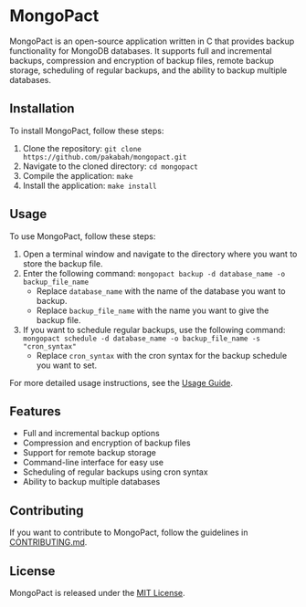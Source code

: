 # MongoPact

MongoPact is an open-source application written in C that provides backup functionality for MongoDB databases. It supports full and incremental backups, compression and encryption of backup files, remote backup storage, scheduling of regular backups, and the ability to backup multiple databases.

## Installation

To install MongoPact, follow these steps:

1. Clone the repository: `git clone https://github.com/pakabah/mongopact.git`
2. Navigate to the cloned directory: `cd mongopact`
3. Compile the application: `make`
4. Install the application: `make install`

## Usage

To use MongoPact, follow these steps:

1. Open a terminal window and navigate to the directory where you want to store the backup file.
2. Enter the following command: `mongopact backup -d database_name -o backup_file_name`
   - Replace `database_name` with the name of the database you want to backup.
   - Replace `backup_file_name` with the name you want to give the backup file.
3. If you want to schedule regular backups, use the following command: `mongopact schedule -d database_name -o backup_file_name -s "cron_syntax"`
   - Replace `cron_syntax` with the cron syntax for the backup schedule you want to set.

For more detailed usage instructions, see the [Usage Guide](./docs/usage.md).

## Features

- Full and incremental backup options
- Compression and encryption of backup files
- Support for remote backup storage
- Command-line interface for easy use
- Scheduling of regular backups using cron syntax
- Ability to backup multiple databases

## Contributing

If you want to contribute to MongoPact, follow the guidelines in [CONTRIBUTING.md](./CONTRIBUTING.md).

## License

MongoPact is released under the [MIT License](./LICENSE).

